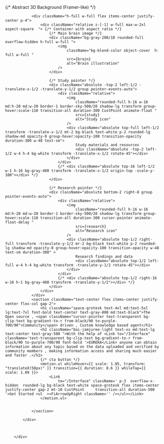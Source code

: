 <div className="relative flex items-center justify-center flex-wrap max-w-screen min-h-screen w-full overflow-hidden bg-gray-50 z-[1]">
            <div className='h-full w-full absolute z-[-1] bg-gradient-to-br from-gray-50 to-emerald-600/10 blur-3xl'>
            </div>
            {/* Abstract 3D Background (Framer-like) */}
            <div className="px-4 py-10 flex md:flex-row flex-col items-center justify-between ">

                <div className="h-full w-full flex items-center justify-center p-4">
                    <div className="relative z-[-1] w-full max-w-2xl aspect-square  "> {/* Container with aspect ratio */}
                        {/* Main brain image */}
                        <div className="bg-gray-200/10 rounded-full overflow-hidden h-full w-full ">
                            <img
                                className="bg-blend-color object-cover  h-full w-full "
                                src={brain}
                                alt="Brain illustration"
                            />
                        </div>

                        {/* Study pointer */}
                        <div className="absolute -top-2 left-1/2 -translate-x-1/2 -translate-y-1/2 group pointer-events-auto">
                            <div className="relative">
                                <img
                                    className="rounded-full h-16 w-16 md:h-20 md:w-20 border-1 border-sky-500/20 shadow-lg transform group-hover:scale-110 transition-all duration-300 CustPoint animate-float "
                                    src={study}
                                    alt="Study icon"
                                />
                                <div className="absolute top-full left-1/2 transform -translate-x-1/2 mt-2 bg-black text-white p-2 rounded-lg shadow-md opacity-0 group-hover:opacity-100 transition-opacity duration-300 w-48 text-sm">
                                    Study materials and resources
                                    <div className="absolute -top-2 left-1/2 w-4 h-4 bg-white transform -translate-x-1/2 rotate-45"></div>
                                </div>
                            </div>
                            {/* <div className="absolute top-16 left-1/2 w-1 h-16 bg-gray-400 transform -translate-x-1/2 origin-top -scale-y-100"></div> */}
                        </div>

                        {/* Research pointer */}
                        <div className="absolute bottom-2 right-8 group pointer-events-auto">
                            <div className="relative">
                                <img
                                    className="rounded-full h-16 w-16 md:h-20 md:w-20 border-1 border-sky-500/20 shadow-lg transform group-hover:scale-110 transition-all duration-300 cursor-pointer animate-float-delay "
                                    src={research}
                                    alt="Research icon"
                                />
                                <div className="absolute top-1/2 right-full transform -translate-y-1/2 mr-2 bg-black text-white p-2 rounded-lg shadow-md opacity-0 group-hover:opacity-100 transition-opacity w-48 text-sm duration-300" >
                                    Research findings and data
                                    <div className="absolute top-1/2 left-full w-4 h-4 bg-white transform -translate-y-1/2 rotate-45"></div>
                                </div>
                            </div>
                            {/* <div className="absolute top-1/2 right-16 w-16 h-1 bg-gray-400 transform -translate-y-1/2"></div> */}
                        </div>
                    </div>
                </div>
                <section className="text-center flex items-center justify-center flex-col gap-2">
                    <h1 className="space-grotesk text-4xl md:text-5xl lg:text-7xl font-bold text-center text-gray-800 md:text-black">The Open source , <span className="cursor-pointer text-transparent bg-clip-text bg-gradient-to-r from-black/90 to-purple-700/90">Community</span> driven , Custom knowledge based agent</h1>
                    <h2 className="bai-jamjuree-light text-xs md:text-lg text-center text-gray-500 ">With the help of <Link to="/Interface" className='text-transparent bg-clip-text bg-gradient-to-r from-black/90 to-purple-700/90 font-bold '>EUREKA</Link> anyone can obtain information about any topic based on the data uploaded and verified by community members , making information access and sharing much easier and faster .</h2>
                    {/* cta button */}
                    <motion.ul whileHover={{ scale: 1.05, transform: "translateX(50px)" }} transition={{ duration: 0.6 }} whileTap={{ scale: 1.09 }}>
                        <Link
                            to="/Interface" className=' p-3  overflow-x-hidden  rounded-lg bg-black text-white space-grotesk flex items-center justify-center gap-2 mt-10 CustPoint     transition-all duration-500 '>Get Started <ul  ><FiArrowUpRight className='' /></ul></Link>
                    </motion.ul>


                </section>

            </div>



        </div>
